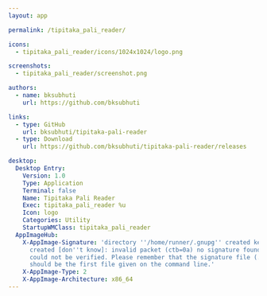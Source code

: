 ```yaml
---
layout: app

permalink: /tipitaka_pali_reader/

icons:
  - tipitaka_pali_reader/icons/1024x1024/logo.png

screenshots:
  - tipitaka_pali_reader/screenshot.png

authors:
  - name: bksubhuti
    url: https://github.com/bksubhuti

links:
  - type: GitHub
    url: bksubhuti/tipitaka-pali-reader
  - type: Download
    url: https://github.com/bksubhuti/tipitaka-pali-reader/releases

desktop:
  Desktop Entry:
    Version: 1.0
    Type: Application
    Terminal: false
    Name: Tipitaka Pali Reader
    Exec: tipitaka_pali_reader %u
    Icon: logo
    Categories: Utility
    StartupWMClass: tipitaka_pali_reader
  AppImageHub:
    X-AppImage-Signature: 'directory ''/home/runner/.gnupg'' created keybox ''/home/runner/.gnupg/pubring.kbx''
      created [don''t know]: invalid packet (ctb=0a) no signature found the signature
      could not be verified. Please remember that the signature file (.sig or .asc)
      should be the first file given on the command line.'
    X-AppImage-Type: 2
    X-AppImage-Architecture: x86_64
---
```

